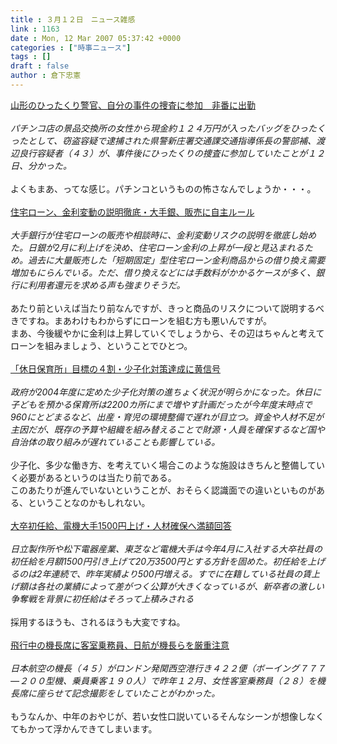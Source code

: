 ```yaml
---
title : ３月１２日　ニュース雑感
link : 1163
date : Mon, 12 Mar 2007 05:37:42 +0000
categories : ["時事ニュース"]
tags : []
draft : false
author : 倉下忠憲
---
```


<A HREF="http://www.iza.ne.jp/news/newsarticle/42924/" TARGET="_blank">山形のひったくり警官、自分の事件の捜査に参加　非番に出勤</A><BR><BR><I>パチンコ店の景品交換所の女性から現金約１２４万円が入ったバッグをひったくったとして、窃盗容疑で逮捕された県警新庄署交通課交通指導係長の警部補、渡辺良行容疑者（４３）が、事件後にひったくりの捜査に参加していたことが１２日、分かった。</I><BR><BR>よくもまあ、ってな感じ。パチンコというものの怖さなんでしょうか・・・。<BR><BR><A HREF="http://www.nikkei.co.jp/news/keizai/20070312AT2C1000N10032007.html" TARGET="_blank">住宅ローン、金利変動の説明徹底・大手銀、販売に自主ルール</A><BR><BR><I>大手銀行が住宅ローンの販売や相談時に、金利変動リスクの説明を徹底し始めた。日銀が2月に利上げを決め、住宅ローン金利の上昇が一段と見込まれるため。過去に大量販売した「短期固定」型住宅ローン金利商品からの借り換え需要増加もにらんでいる。ただ、借り換えなどには手数料がかかるケースが多く、銀行に利用者還元を求める声も強まりそうだ。</I><BR><BR>あたり前といえば当たり前なんですが、きっと商品のリスクについて説明するべきですね。まあわけもわからずにローンを組む方も悪いんですが。<BR>まあ、今後緩やかに金利は上昇していくでしょうから、その辺はちゃんと考えてローンを組みましょう、ということでひとつ。<BR><BR><A HREF="http://www.nikkei.co.jp/news/keizai/20070312AT3S1000V10032007.html" TARGET="_blank">「休日保育所」目標の４割・少子化対策達成に黄信号</A><BR><BR><I>政府が2004年度に定めた少子化対策の進ちょく状況が明らかになった。休日に子どもを預かる保育所は2200カ所にまで増やす計画だったが今年度末時点で960にとどまるなど、出産・育児の環境整備で遅れが目立つ。資金や人材不足が主因だが、既存の予算や組織を組み替えることで財源・人員を確保するなど国や自治体の取り組みが遅れていることも影響している。</I><BR><BR>少子化、多少な働き方、を考えていく場合このような施設はきちんと整備していく必要があるというのは当たり前である。<BR>このあたりが進んでいないということが、おそらく認識面での違いといものがある、ということなのかもしれない。<BR><BR><A HREF="http://www.nikkei.co.jp/news/sangyo/20070312AT1D1000910032007.html" TARGET="_blank">大卒初任給、電機大手1500円上げ・人材確保へ満額回答</A><BR><BR><I>日立製作所や松下電器産業、東芝など電機大手は今年4月に入社する大卒社員の初任給を月額1500円引き上げて20万3500円とする方針を固めた。初任給を上げるのは2年連続で、昨年実績より500円増える。すでに在籍している社員の賃上げ額は各社の業績によって差がつく公算が大きくなっているが、新卒者の激しい争奪戦を背景に初任給はそろって上積みされる</I><BR><BR>採用するほうも、されるほうも大変ですね。<BR><BR><A HREF="http://www.yomiuri.co.jp/national/news/20070312it03.htm?from=top" TARGET="_blank">飛行中の機長席に客室乗務員、日航が機長らを厳重注意</A><BR><BR><I>日本航空の機長（４５）がロンドン発関西空港行き４２２便（ボーイング７７７―２００型機、乗員乗客１９０人）で昨年１２月、女性客室乗務員（２８）を機長席に座らせて記念撮影をしていたことがわかった。</I><BR><BR>もうなんか、中年のおやじが、若い女性口説いているそんなシーンが想像しなくてもかって浮かんできてしまいます。<BR><BR><BR><BR><BR><BR><BR><BR><br><br>
